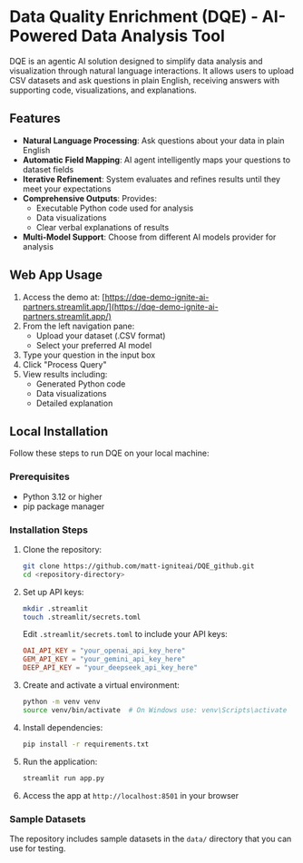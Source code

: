 # Data Quality Enrichment (DQE) - AI-Powered Data Analysis Tool

DQE is an agentic AI solution designed to simplify data analysis and visualization through natural language interactions. It allows users to upload CSV datasets and ask questions in plain English, receiving answers with supporting code, visualizations, and explanations.

## Features

- **Natural Language Processing**: Ask questions about your data in plain English
- **Automatic Field Mapping**: AI agent intelligently maps your questions to dataset fields
- **Iterative Refinement**: System evaluates and refines results until they meet your expectations
- **Comprehensive Outputs**: Provides:
  - Executable Python code used for analysis
  - Data visualizations
  - Clear verbal explanations of results
- **Multi-Model Support**: Choose from different AI models provider for analysis

## Web App Usage

1. Access the demo at: [https://dqe-demo-ignite-ai-partners.streamlit.app/](https://dqe-demo-ignite-ai-partners.streamlit.app/)
2. From the left navigation pane:
   - Upload your dataset (.CSV format)
   - Select your preferred AI model
3. Type your question in the input box
4. Click "Process Query"
5. View results including:
   - Generated Python code
   - Data visualizations
   - Detailed explanation

## Local Installation

Follow these steps to run DQE on your local machine:

### Prerequisites
- Python 3.12 or higher
- pip package manager

### Installation Steps

1. Clone the repository:
   ```bash
   git clone https://github.com/matt-igniteai/DQE_github.git
   cd <repository-directory>
   ```

2. Set up API keys:
   ```bash
   mkdir .streamlit
   touch .streamlit/secrets.toml
   ```
   Edit `.streamlit/secrets.toml` to include your API keys:
   ```toml
   OAI_API_KEY = "your_openai_api_key_here"
   GEM_API_KEY = "your_gemini_api_key_here"
   DEEP_API_KEY = "your_deepseek_api_key_here"
   ```

3. Create and activate a virtual environment:
   ```bash
   python -m venv venv
   source venv/bin/activate  # On Windows use: venv\Scripts\activate
   ```

4. Install dependencies:
   ```bash
   pip install -r requirements.txt
   ```

5. Run the application:
   ```bash
   streamlit run app.py
   ```

6. Access the app at `http://localhost:8501` in your browser

### Sample Datasets
The repository includes sample datasets in the `data/` directory that you can use for testing.
